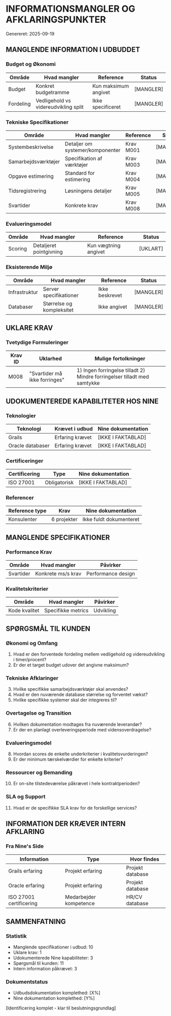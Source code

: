 # INFORMATIONSMANGLER OG AFKLARINGSPUNKTER
Genereret: 2025-09-19

## MANGLENDE INFORMATION I UDBUDDET

### Budget og Økonomi
| Område | Hvad mangler | Reference | Status |
|--------|--------------|-----------|--------|
| Budget | Konkret budgetramme | Kun maksimum angivet | [MANGLER] |
| Fordeling | Vedligehold vs videreudvikling split | Ikke specificeret | [MANGLER] |

### Tekniske Specifikationer
| Område | Hvad mangler | Reference | Status |
|--------|--------------|-----------|--------|
| Systembeskrivelse | Detaljer om systemer/komponenter | Krav M001 | [MANGLER] |
| Samarbejdsværktøjer | Specifikation af værktøjer | Krav M003 | [MANGLER] |
| Opgave estimering | Standard for estimering | Krav M004 | [MANGLER] |
| Tidsregistrering | Løsningens detaljer | Krav M005 | [MANGLER] |
| Svartider | Konkrete krav | Krav M008 | [MANGLER] |

### Evalueringsmodel
| Område | Hvad mangler | Reference | Status |
|--------|--------------|-----------|--------|
| Scoring | Detaljeret pointgivning | Kun vægtning angivet | [UKLART] |

### Eksisterende Miljø
| Område | Hvad mangler | Reference | Status |
|--------|--------------|-----------|--------|
| Infrastruktur | Server specifikationer | Ikke beskrevet | [MANGLER] |
| Databaser | Størrelse og kompleksitet | Ikke angivet | [MANGLER] |

## UKLARE KRAV

### Tvetydige Formuleringer
| Krav ID | Uklarhed | Mulige fortolkninger |
|---------|----------|----------------------|
| M008 | "Svartider må ikke forringes" | 1) Ingen forringelse tilladt 2) Mindre forringelser tilladt med samtykke |

## UDOKUMENTEREDE KAPABILITETER HOS NINE

### Teknologier
| Teknologi | Krævet i udbud | Nine dokumentation |
|-----------|----------------|-------------------|
| Grails | Erfaring krævet | [IKKE I FAKTABLAD] |
| Oracle databaser | Erfaring krævet | [IKKE I FAKTABLAD] |

### Certificeringer
| Certificering | Type | Nine dokumentation |
|---------------|------|-------------------|
| ISO 27001 | Obligatorisk | [IKKE I FAKTABLAD] |

### Referencer
| Reference type | Krav | Nine dokumentation |
|----------------|------|-------------------|
| Konsulenter | 6 projekter | Ikke fuldt dokumenteret |

## MANGLENDE SPECIFIKATIONER

### Performance Krav
| Område | Hvad mangler | Påvirker |
|--------|--------------|----------|
| Svartider | Konkrete ms/s krav | Performance design |

### Kvalitetskriterier
| Område | Hvad mangler | Påvirker |
|--------|--------------|----------|
| Kode kvalitet | Specifikke metrics | Udvikling |

## SPØRGSMÅL TIL KUNDEN

### Økonomi og Omfang
1. Hvad er den forventede fordeling mellem vedligehold og videreudvikling i timer/procent?
2. Er der et target budget udover det angivne maksimum?

### Tekniske Afklaringer
3. Hvilke specifikke samarbejdsværktøjer skal anvendes?
4. Hvad er den nuværende database størrelse og forventet vækst?
5. Hvilke specifikke systemer skal der integreres til?

### Overtagelse og Transition
6. Hvilken dokumentation modtages fra nuværende leverandør?
7. Er der en planlagt overleveringsperiode med vidensoverdragelse?

### Evalueringsmodel
8. Hvordan scores de enkelte underkriterier i kvalitetsvurderingen?
9. Er der minimum tærskelværdier for enkelte kriterier?

### Ressourcer og Bemanding
10. Er on-site tilstedeværelse påkrævet i hele kontraktperioden?

### SLA og Support
11. Hvad er de specifikke SLA krav for de forskellige services?

## INFORMATION DER KRÆVER INTERN AFKLARING

### Fra Nine's Side
| Information | Type | Hvor findes |
|-------------|------|-------------|
| Grails erfaring | Projekt erfaring | Projekt database |
| Oracle erfaring | Projekt erfaring | Projekt database |
| ISO 27001 certificering | Medarbejder kompetence | HR/CV database |

## SAMMENFATNING

### Statistik
- Manglende specifikationer i udbud: 10
- Uklare krav: 1
- Udokumenterede Nine kapabiliteter: 3
- Spørgsmål til kunden: 11
- Intern information påkrævet: 3

### Dokumentstatus
- Udbudsdokumentation komplethed: [X%]
- Nine dokumentation komplethed: [Y%]

[Identificering komplet - klar til beslutningsgrundlag]